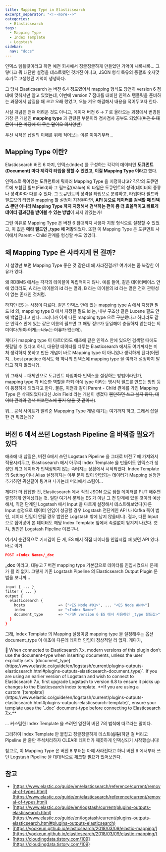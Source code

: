 ```yaml
---
title: Mapping Type in Elasticsearch
excerpt_separator: "<!--more-->"
categories:
  - Elasticsearch
tags:
  - Mapping Type
  - Index Template
  - Logstash
sidebar:
  nav: "docs"
---
```


인덱스 템플릿이라고 하면 예전 회사에서 징글징글하게 만들었던 기억이 새록새록... 그렇다고 뭐 대단한 설정을 테스트했던 것까진 아니고, JSON 형식 특유의 중괄호 숫자맞추기로 고생했던 기억이 생생하다.

그 당시 Elasticsearch 는 버전 6.4 정도였어서 mapping 형식도 당연히 version 6 점대에 맞춰서만 알고 있었는데, 이번에 version 7 점대를 대비한 인덱스 템플릿을 준비하는 과정에서 삽질을 꽤 크고 오래 했었고, 오늘 겨우 해결해서 내용을 적어두고자 한다.

사실 개념은 전혀 어려운 것도 아니고, 메이저 버전 6 → 7 로 올라오는 과정에서 변경된 가장 큰 개념인 **mapping type** 과 관련된 부분이라 겸사겸사 공부도 되었다(~~버전 8 데몬이 나온 마당에 이 무슨 말이오 의사양반~~)

우선 시작은 삽질의 이해를 위해 적어보는 이론 이야기부터...

## Mapping Type 이란?

Elasticsearch 버전 6 까지, 인덱스(Index) 를 구성하는 각각의 데이터인 **도큐먼트(Document) 마다 제각각 타입을 정할 수 있었고, 이걸 Mapping Type 이라고** 했다.

인덱스로 묶여있는 도큐먼트에 뭐하러 Mapping Type 을 지정하냐고? 각각의 도큐먼트에 포함된 필드(Field)와 그 필드값(Value) 의 타입은 도큐먼트의 성격(데이터의 종류나 성격)마다 다를 수 있다. 그 도큐먼트의 성격을 타입으로 분류하고, 타입마다 필드와 필드값의 타입을 mapping 할 설정이 지정된다면, **API 등으로 데이터를 검색할 때 인덱스 뿐만 아니라 Mapping Type 까지 지정해서 검색하는 편이 좀 더 효율적이고 빠르게 데이터 결과값을 받아볼 수 있는 방법**이 되지 않겠는가!

그런 이유로 Mapping Type 은 버전 6 점대까지 사용자 지정 형식으로 설정할 수 있었고, 이 값은 **메타 필드인 _type 에 저장**되었다. 또한 이 Mapping Type 은 도큐먼트 사이에서 Parent - Child 관계를 형성할 수도 있었다.

## 왜 Mapping Type 은 사라지게 된 걸까?

저 설명만 보면 Mapping Type 좋은 것 같은데 왜 사라진걸까? 여기에는 좀 복잡한 이유가 있다.

왜 RDBMS 에서는 각각의 테이블이 독립적이지 않나. 예를 들어, 같은 데이터베이스 안에 있더라도, A 라는 테이블의 id 라는 열과, B 라는 테이블의 id 라는 열은 전혀 관련성이 없는 존재인 것처럼.

하지만 ES 는 사정이 다르다. 같은 인덱스 안에 있는 mapping type A 에서 지정한 필드 id 와, mapping type B 에서 지정한 필드 id 는, 내부 구조상 같은 Lucene 필드 안에 백업된다고 한다. 그러니까 이게 다른 mapping type 으로 구분했다고 하더라도 같은 인덱스 안에 있는 같은 이름의 필드면 그 매핑 정보가 동일해야 충돌하지 않는다는 의미이다(~~뭐야 이게... 나누는 이유가 없는데~~).

게다가 mapping type 이 다르더라도 애초에 같은 인덱스 안에 있으면 검색할 때에도 헷갈릴 수 있다고 하니, 대용량 데이터를 다루는 Elasticsearch 에서도 여기까지는 미처 생각하지 못하고 만든 개념이 바로 Mapping type 이 아니었나 생각하게 된다(어쩐지... best practice 에서도 왜 하나의 인덱스에 mapping type 을 여러개 설정하지 말라고 하지 않았나?).

뭐 그래서... 대체안으로 도큐먼트 타입마다 인덱스를 설정하는 방법이라던가, mapping type 과 비슷한 역할을 하되 아예 type 이라는 명시적 필드를 만드는 방법 등이 등장하게 되었다고 한다. 물론, 이전과 같이 Parent - Child 관계를 가진 Mapping Type 은 삭제되었다(대신 Join Field 라는 개념이 생겼다 ~~웬만하면 쓰고 싶지 않다, 데이터 관리와 검색 퍼포먼스에 좋지 않을 것 같아서~~).

뭐... 공식 사이트가 알려준 Mappping Type 개념 얘기는 여기까지 하고, 그래서 삽질한 건 뭐였는데?

## 버전 6 에서 쓰던 Logstash Pipeline 을 바꿔줄 필요가 있다

애초에 내 삽질은, 버전 6에서 쓰던 Logstash Pipeline 을 그대로 버전 7 에 가져와서 적용시켜두고, Elasticsearch 에서 아무리 Index Template 을 만들어도 인덱스가 생성만 되고 데이터가 인덱싱되지 않는 속터지는 상황에서 시작되었다. Index Template 의 Setting 이나 Alias 설정까지는 아무 문제 없이 인입되는 데이터가 Mapping 설정만 추가하면 귀신같이 튕겨져 나가는데 머리에서 스팀이...

게다가 더 답답한 건, Elasticsearch 에서 직접 JSON 으로 샘플 데이터를 PUT 해주면 깔끔하게 인덱싱되는 것. 일단 여기서 문제는 ES 가 아닌 그 전 단계에 있을 것이라 예상해서, 직전 단계인 Logstash 에서 Input 을 다르게 설정해서 테스트해보았다(다른 Input 설정으로 데이터 인입이 성공할 경우 Logstash 전단계인 API 나 Kafka 쪽이 범인, 데이터 인입이 안될 경우 범인은 Logstash 밖에 남지 않을테니). 결과, 다른 Input 으로 집어넣어 본 데이터도 해당 Index Template 앞에서 속절없이 튕겨져 나갔다. 겟챠, 범인은 Logstash Pipeline 이겠구나.

여기서 순간적으로 기시감이 든 게, ES 에서 직접 데이터를 인입시킬 때 썼던 API 였다. 바로 이거.

```json
POST <Index Name>/_doc
```

**_doc** 이라고, 대놓고 7 버전 mapping type 기본값으로 데이터를 인입시켰으니 문제가 될 리 없지. 그렇게 기존 Logstash Pipeline 의 Elasticsearch Output Plugin 문법을 보니까...

```bash
input { ... }
filter { ... }
output {
  elasticsearch {
    hosts               => ["<ES Node #01>", ... "<ES Node #NN>"]
    index               => "<Index Name>"
    document_type       => "<기존 version 6 ES 에서 사용하던 _type 필드값>"  ### 해당 행을 주석처리하거나 삭제하면 version 7 기준 document_type 값이 _doc 으로 통일되어 커스텀 Index template 가 정상적으로 적용된다
  }
}
```

그래, Index Template 의 Mapping 설정이랑 mapping type 을 설정해주는 옵션 document_type 이 애초에 다른데 데이터 인입이 정상적일 리 없지. 게다가,

<div class="notice" markdown="1">
📢 When connected to Elasticsearch 7.x, modern versions of this plugin don’t use the document-type when inserting documents, unless the user explicitly sets `[document_type](https://www.elastic.co/guide/en/logstash/current/plugins-outputs-elasticsearch.html#plugins-outputs-elasticsearch-document_type)`. If you are using an earlier version of Logstash and wish to connect to Elasticsearch 7.x, first upgrade Logstash to version 6.8 to ensure it picks up changes to the Elasticsearch index template. **If you are using a custom `[template](https://www.elastic.co/guide/en/logstash/current/plugins-outputs-elasticsearch.html#plugins-outputs-elasticsearch-template)`, ensure your template uses the `_doc` document-type before connecting to Elasticsearch 7.x.**

</div>

... 커스텀한 Index Template 을 쓰려면 얌전히 버전 7의 법칙에 따르라는 말이다.

그리하여 Index Template 만 붙잡고 징글징글하게 테스트(~~삽질~~)하던 걸 버리고 Pipeline 한 줄만 주석처리하자 CLEAR! 데이터가 깨끗하게 인덱싱되기 시작했습니다!

참고로, 이 Mapping Type 은 버전 8 부터는 아예 사라진다고 하니 버전 6 에서부터 쓰던 Logstash Pipeline 을 대대적으로 체크할 필요가 있어보인다.

## 참고

- [https://www.elastic.co/guide/en/elasticsearch/reference/current/removal-of-types.html](https://www.elastic.co/guide/en/elasticsearch/reference/current/removal-of-types.html)
- [https://www.elastic.co/guide/en/logstash/current/plugins-outputs-elasticsearch.html](https://www.elastic.co/guide/en/logstash/current/plugins-outputs-elasticsearch.html#plugins-outputs-elasticsearch)
- [https://yookeun.github.io/elasticsearch/2018/03/09/elastic-mapping/](https://yookeun.github.io/elasticsearch/2018/03/09/elastic-mapping/)
- [https://cloudingdata.tistory.com/109](https://cloudingdata.tistory.com/109)
